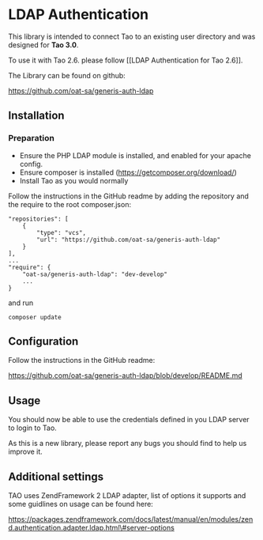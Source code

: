 LDAP Authentication
===================

This library is intended to connect Tao to an existing user directory and was designed for **Tao 3.0**.

To use it with Tao 2.6. please follow [[LDAP Authentication for Tao 2.6]].

The Library can be found on github:

https://github.com/oat-sa/generis-auth-ldap

Installation
------------

### Preparation

-   Ensure the PHP LDAP module is installed, and enabled for your apache config.
-   Ensure composer is installed (https://getcomposer.org/download/)
-   Install Tao as you would normally

Follow the instructions in the GitHub readme by adding the repository and the require to the root composer.json:

    "repositories": [
        {
            "type": "vcs",
            "url": "https://github.com/oat-sa/generis-auth-ldap"
        }
    ],
    ...
    "require": {
        "oat-sa/generis-auth-ldap": "dev-develop"
        ...
    }

and run

    composer update

Configuration
-------------

Follow the instructions in the GitHub readme:

https://github.com/oat-sa/generis-auth-ldap/blob/develop/README.md

Usage
-----

You should now be able to use the credentials defined in you LDAP server to login to Tao.

As this is a new library, please report any bugs you should find to help us improve it.

Additional settings
-------------------

TAO uses ZendFramework 2 LDAP adapter, list of options it supports and some guidlines on usage can be found here:

https://packages.zendframework.com/docs/latest/manual/en/modules/zend.authentication.adapter.ldap.html\#server-options


